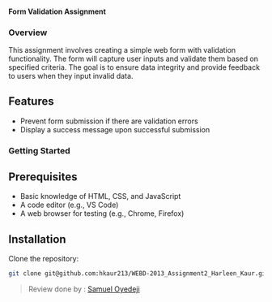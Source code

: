#### Form Validation Assignment

### Overview

This assignment involves creating a simple web form with validation functionality. The form will capture user inputs and validate them based on specified criteria. The goal is to ensure data integrity and provide feedback to users when they input invalid data.

## Features


- Prevent form submission if there are validation errors
- Display a success message upon successful submission

### Getting Started

## Prerequisites
- Basic knowledge of HTML, CSS, and JavaScript
- A code editor (e.g., VS Code)
- A web browser for testing (e.g., Chrome, Firefox)

## Installation

Clone the repository:

```sh
git clone git@github.com:hkaur213/WEBD-2013_Assignment2_Harleen_Kaur.git
```


> Review done by : [Samuel Oyedeji](https://github.com/soyedeji)
